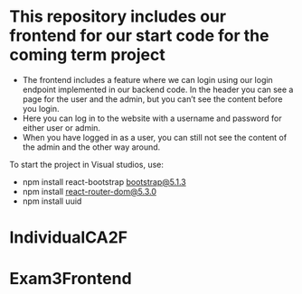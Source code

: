 # This repository includes our frontend for our start code for the coming term project

* The frontend includes a feature where we can login using our login endpoint implemented in our backend code. In the header you can see a page for the user and the admin, but you can’t see the content before you login. 
* Here you can log in to the website with a username and password for either user or admin. 
* When you have logged in as a user, you can still not see the content of the admin and the other way around. 


To start the project in Visual studios, use:
* npm install react-bootstrap bootstrap@5.1.3
* npm install react-router-dom@5.3.0
* npm install uuid
# IndividualCA2F
# Exam3Frontend
